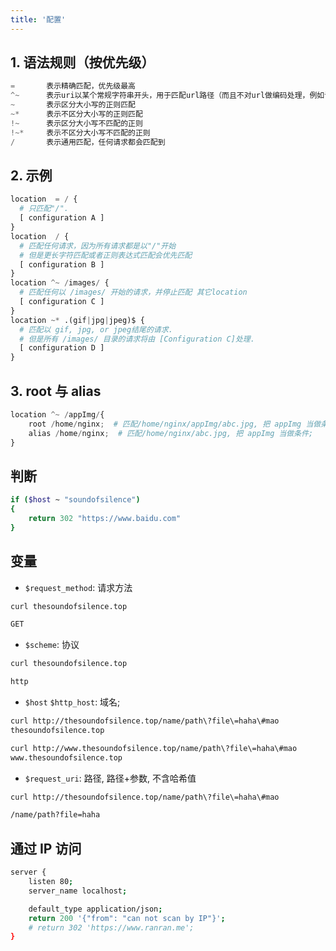 ```yaml
---
title: '配置'
---
```


## 1. 语法规则（按优先级）
```py
=       表示精确匹配，优先级最高
^~      表示uri以某个常规字符串开头，用于匹配url路径（而且不对url做编码处理，例如请求/static/20%/aa，可以被规则^~ /static/ /aa 匹配到（注意是空格））
~       表示区分大小写的正则匹配
~*      表示不区分大小写的正则匹配
!~      表示区分大小写不匹配的正则
!~*     表示不区分大小写不匹配的正则
/       表示通用匹配，任何请求都会匹配到
```


## 2. 示例
```py
location  = / {
  # 只匹配"/".
  [ configuration A ] 
}
location  / {
  # 匹配任何请求，因为所有请求都是以"/"开始
  # 但是更长字符匹配或者正则表达式匹配会优先匹配
  [ configuration B ] 
}
location ^~ /images/ {
  # 匹配任何以 /images/ 开始的请求，并停止匹配 其它location
  [ configuration C ] 
}
location ~* .(gif|jpg|jpeg)$ {
  # 匹配以 gif, jpg, or jpeg结尾的请求. 
  # 但是所有 /images/ 目录的请求将由 [Configuration C]处理.   
  [ configuration D ] 
}
```

## 3. root 与 alias
```py
location ^~ /appImg/{
    root /home/nginx;  # 匹配/home/nginx/appImg/abc.jpg, 把 appImg 当做条件+内容;
    alias /home/nginx;  # 匹配/home/nginx/abc.jpg, 把 appImg 当做条件;
}
```



## 判断
```sh
if ($host ~ "soundofsilence")
{
    return 302 "https://www.baidu.com"
}
```


## 变量
* `$request_method`: 请求方法
```sh
curl thesoundofsilence.top

GET
```

* `$scheme`: 协议
```sh
curl thesoundofsilence.top

http
```

* `$host` `$http_host`: 域名;
```sh
curl http://thesoundofsilence.top/name/path\?file\=haha\#mao
thesoundofsilence.top

curl http://www.thesoundofsilence.top/name/path\?file\=haha\#mao
www.thesoundofsilence.top
```

* `$request_uri`: 路径, 路径+参数, 不含哈希值
```sh
curl http://thesoundofsilence.top/name/path\?file\=haha\#mao

/name/path?file=haha
```

## 通过 IP 访问
```sh
server {
    listen 80;
    server_name localhost;

    default_type application/json;
    return 200 '{"from": "can not scan by IP"}';
    # return 302 'https://www.ranran.me';
}
```